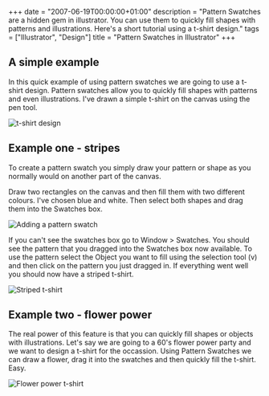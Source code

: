 +++
date = "2007-06-19T00:00:00+01:00"
description = "Pattern Swatches are a hidden gem in illustrator. You can use them to quickly fill shapes with patterns and illustrations. Here's a short tutorial using a t-shirt design."
tags = ["Illustrator", "Design"]
title = "Pattern Swatches in Illustrator"
+++

## A simple example

In this quick example of using pattern swatches we are going to use a t-shirt
design. Pattern swatches allow you to quickly fill shapes with patterns and even
illustrations. I've drawn a simple t-shirt on the canvas using the pen tool.

![t-shirt design][1]

## Example one - stripes

To create a pattern swatch you simply draw your pattern or shape as you normally
would on another part of the canvas.

Draw two rectangles on the canvas and then fill them with two different colours.
I've chosen blue and white. Then select both shapes and drag them into the
Swatches box.

![Adding a pattern swatch][2]

If you can't see the swatches box go to Window > Swatches. You should see the
pattern that you dragged into the Swatches box now available. To use the pattern
select the Object you want to fill using the selection tool (v) and then click
on the pattern you just dragged in. If everything went well you should now have
a striped t-shirt.

![Striped t-shirt][3]

## Example two - flower power

The real power of this feature is that you can quickly fill shapes or objects
with illustrations. Let's say we are going to a 60's flower power party and we
want to design a t-shirt for the occassion. Using Pattern Swatches we can draw a
flower, drag it into the swatches and then quickly fill the t-shirt. Easy.

![Flower power t-shirt][4]

[1]: /images/articles/t-shirt_one.png
[2]: /images/articles/add_pattern_swatch.jpg
[3]: /images/articles/t_shirt_two.png
[4]: /images/articles/t_shirt_three.png
